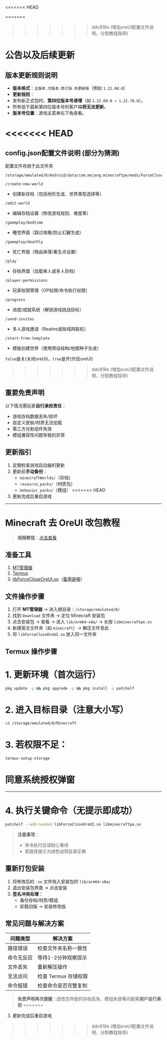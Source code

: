 <<<<<<< HEAD

=======
>>>>>>> ddc818e (增加oreUI配置文件说明，分割教程指导)
# 公告以及后续更新

## 版本更新规则说明
- **版本格式**：`主版本.次版本.修订版.热更新版`（例如 `1.21.60.0`）
- **更新规则**：
- 发布新正式包时，**第四位版本号递增**（如 `1.21.60.0 → 1.21.70.0`）。
- 所有低于最新第四位版本号的客户端**将无法更新**。
- **版本号位置**：游戏主菜单右下角查看。

<<<<<<< HEAD
=======
## config.json配置文件说明 (部分为猜测)
配置文件存放于此文件夹
```data
/storage/emulated/0/Android/data/com.mojang.minecraftpe/mods/ForceCloseOreUI/
```
`/create-new-world`
- 创建新存档（包括地形生成、世界类型选择等）

`/edit-world`
- 编辑存档设置（修改游戏规则、难度等）

`/gameplay/bedtime`
- 睡觉界面（跳过夜晚/防止幻翼生成）

`/gameplay/deathly`
- 死亡界面（物品掉落/重生点设置）

`/play`
- 存档界面（加载单人或多人存档）

`/player-permissions`
- 玩家权限管理（OP权限/命令执行权限）

`/progress`
- 进度/成就系统（解锁游戏挑战目标）

`/send-invites`
- 多人游戏邀请（Realms或局域网联机）

`/start-from-template`
- 模板创建世界（使用预设结构/地图种子生成）

`false`是关(关闭oreUI)，`true`是开(开启oreUI)

>>>>>>> ddc818e (增加oreUI配置文件说明，分割教程指导)
## 重要免责声明
以下情况需玩家**自行承担责任**：
- 游戏存档数据丢失/损坏
- 自定义皮肤/材质无法加载
- 第三方光影组件失效
- 模组兼容性问题导致的异常

## 更新指引
1. 定期检查游戏启动器的更新
2. 更新前**手动备份**：
   - `minecraftWorlds/`（存档）
   - `resource_packs/`（材质包）
   - `behavior_packs/`（模组）
<<<<<<< HEAD
3. 更新完成后重启游戏

---

# Minecraft 去 OreUI 改包教程

> **视频教程**：[点击查看](https://b23.tv/7acXsHh)

## 准备工具
1. [MT管理器](https://mt2.cn/download)
2. [Termux](https://bbk.endyun.ltd/alist/！！打包教程(点击此处查看)/版本/com.termux_1001.apk)
3. [libForceCloseOreUI.so](https://bbk.endyun.ltd/alist/！！打包教程(点击此处查看)/版本/1.0.1/libForceCloseOreUI.so)（[备用链接](https://gitcode.com/yinghuaji/apk-release/releases/download/1.0.1/libForceCloseOreUI.so)）

## 文件操作步骤
1. 打开 **MT管理器** → 进入根目录：`/storage/emulated/0/`
2. 找到 `Download` 文件夹 → 定位 Minecraft 安装包
3. 点击安装包 → 查看 → 进入 `lib/arm64-v8a/` → 长按 `libminecraftpe.so`
4. 新建英文文件夹（如 `minecraft`）→ 解压文件至此
5. 将 `libForceCloseOreUI.so` 放入同一文件夹

## Termux 操作步骤
# 1. 更新环境（首次运行）
```bash
pkg update -y && pkg upgrade -y && pkg install -y patchelf
```
# 2. 进入目标目录（注意大小写）
```bash
cd /storage/emulated/0/Minecraft
```
# 3. 若权限不足：
```bash
termux-setup-storage
```
# 同意系统授权弹窗
---
# 4. 执行关键命令（无提示即成功）
```bash
patchelf --add-needed libForceCloseOreUI.so libminecraftpe.so
```

> **注意事项**：
> - 命令执行后请耐心等待
> - 若路径提示为绿色说明目录正确

## 重新打包安装
1. 将修改后的 `.so` 文件拖入安装包的 `lib/arm64-v8a/`
2. 退出安装包界面 → 点击安装
3. **签名冲突处理**：
   - 备份存档/材质/模组
   - 卸载旧版 → 安装修改版

## 常见问题与解决方案

| 问题类型      | 解决方案                  |
|---------------|--------------------------|
| 路径错误      | 检查文件夹名称一致性      |
| 命令无反应    | 等待1-2分钟观察提示      |
| 文件丢失      | 重新解压操作              |
| 无法访问      | 检查 Termux 存储权限      |
| 命令报错      | 检查命令是否完整复制      |

> **免责声明再次提醒**：因改包导致的存档丢失、模组失效等问题需**用户自行承担**
=======
3. 更新完成后重启游戏
>>>>>>> ddc818e (增加oreUI配置文件说明，分割教程指导)
